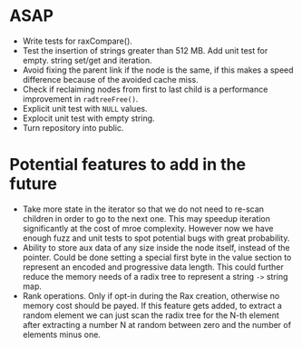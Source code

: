 ASAP
===

* Write tests for raxCompare().
* Test the insertion of strings greater than 512 MB. Add unit test for empty.
  string set/get and iteration.
* Avoid fixing the parent link if the node is the same, if this makes a speed difference because of the avoided cache miss.
* Check if reclaiming nodes from first to last child is a performance improvement in `radtreeFree()`.
* Explicit unit test with `NULL` values.
* Explocit unit test with empty string.
* Turn repository into public.

Potential features to add in the future
===

* Take more state in the iterator so that we do not need to re-scan children in order to go to the next one. This may speedup iteration significantly at the cost of mroe complexity. However now we have enough fuzz and unit tests to spot potential bugs with great probability.
* Ability to store aux data of any size inside the node itself, instead of the pointer. Could be done setting a special first byte in the value section to represent an encoded and progressive data length. This could further reduce the memory needs of a radix tree to represent a string `->` string map.
* Rank operations. Only if opt-in during the Rax creation, otherwise no memory cost should be payed. If this feature gets added, to extract a random element we can just scan the radix tree for the N-th element after extracting a number N at random between zero and the number of elements minus one.
